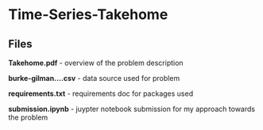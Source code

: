 # Time-Series-Takehome
## Files

**Takehome.pdf** - overview of the problem description

**burke-gilman....csv** - data source used for problem

**requirements.txt** - requirements doc for packages used

**submission.ipynb** - juypter notebook submission for my approach towards the problem

